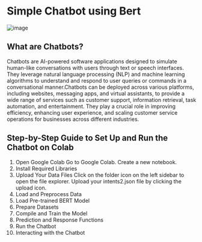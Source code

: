 # Simple Chatbot using Bert
![image](https://github.com/nayana142/Chatbot_Bert/assets/120770261/acb3fca3-45a2-4c1c-9b17-1ec33f5e9432)

## What are Chatbots?
Chatbots are AI-powered software applications designed to simulate human-like conversations with users through text or speech interfaces. They leverage natural language processing (NLP) and machine learning algorithms to understand and respond to user queries or commands in a conversational manner.Chatbots can be deployed across various platforms, including websites, messaging apps, and virtual assistants, to provide a wide range of services such as customer support, information retrieval, task automation, and entertainment. They play a crucial role in improving efficiency, enhancing user experience, and scaling customer service operations for businesses across different industries.

## Step-by-Step Guide to Set Up and Run the Chatbot on Colab
1. Open Google Colab
    Go to Google Colab.
    Create a new notebook.
2. Install Required Libraries
3. Upload Your Data Files
    Click on the folder icon on the left sidebar to open the file explorer.
    Upload your intents2.json file by clicking the upload icon.
4. Load and Preprocess Data
5. Load Pre-trained BERT Model
6. Prepare Datasets
7. Compile and Train the Model
8. Prediction and Response Functions
9. Run the Chatbot
10. Interacting with the Chatbot
